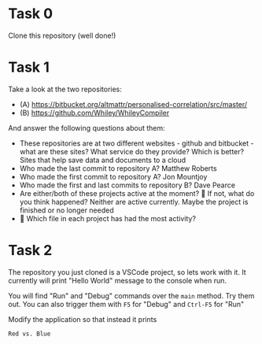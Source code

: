 # Task 0

Clone this repository (well done!)

# Task 1

Take a look at the two repositories:

  * (A) https://bitbucket.org/altmattr/personalised-correlation/src/master/
  * (B) https://github.com/Whiley/WhileyCompiler

And answer the following questions about them:

  * These repositories are at two different websites - github and bitbucket - what are these sites?  What service do they provide? Which is better? Sites that help save data and documents to a cloud
  * Who made the last commit to repository A? Matthew Roberts
  * Who made the first commit to repository A? Jon Mountjoy
  * Who made the first and last commits to repository B? Dave Pearce
  * Are either/both of these projects active at the moment? 🤔 If not, what do you think happened? Neither are active currently. Maybe the project is finished or no longer needed
  * 🤔 Which file in each project has had the most activity? 

# Task 2

The repository you just cloned is a VSCode project, so lets work with it.  It currently will print "Hello World" message to the console when run.

You will find "Run" and "Debug" commands over the `main` method.  Try them out.  You can also trigger them with `F5` for "Debug" and `Ctrl-F5` for "Run"

Modify the application so that instead it prints

~~~~~
Red vs. Blue
~~~~~

